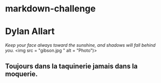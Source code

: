 # markdown-challenge
# Dylan Allart 
*Keep your face always toward the sunshine, and shadows will fall behind you.*
<img src = "gibson.jpg " alt = "Photo")>
## Toujours dans la taquinerie jamais dans la moquerie.
